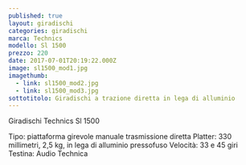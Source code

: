 ```yaml
---
published: true
layout: giradischi
categories: giradischi
marca: Technics
modello: Sl 1500
prezzo: 220
date: 2017-07-01T20:19:22.000Z
image: sl1500_mod1.jpg
imagethumb:
  - link: sl1500_mod2.jpg
  - link: sl1500_mod3.jpg
sottotitolo: Giradischi a trazione diretta in lega di alluminio
---
```

Giradischi Technics Sl 1500 

Tipo: piattaforma girevole manuale
trasmissione diretta
Platter: 330 millimetri, 2,5 kg, in lega di alluminio pressofuso
Velocità: 33 e 45 giri
Testina: Audio Technica
